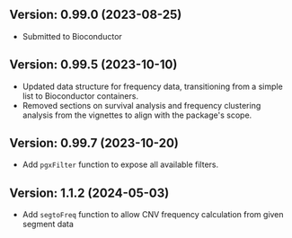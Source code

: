 ## Version: 0.99.0 (2023-08-25)

- Submitted to Bioconductor

## Version: 0.99.5 (2023-10-10)

- Updated data structure for frequency data, transitioning from a simple list to Bioconductor containers.
- Removed sections on survival analysis and frequency clustering analysis from the vignettes to align with the package's scope.

## Version: 0.99.7 (2023-10-20)

- Add `pgxFilter` function to expose all available filters.

## Version: 1.1.2 (2024-05-03)

- Add `segtoFreq` function to allow CNV frequency calculation from given segment data
